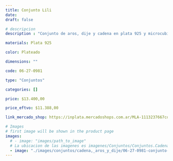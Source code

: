 ```yaml
---
title: Conjunto Lili
date: 
draft: false

# descripcion
description : "Conjunto de aros, dije y cadena en plata 925 y microcubic. Largo de cadena 40, 45 o 50 a elección."

materials: Plata 925

color: Plateado

dimensions: ""

code: 06-27-0981

type: "Conjuntos"

categories: []

price: $13.400,00

price_eftvo: $11.388,00

link_mercado_shop: https://inplata.mercadoshops.com.ar/MLA-1113237667conjunto-lili-_JM

# Images
# first image will be shown in the product page
images:
  # - image: "images/path_to_image"
  # La ubicacion de las imagenes es imagenes/Conjuntos/Conjuntos.Cadena, aros y dije/06-27-0981-conjunto-lili
  - image: "./images/conjuntos/cadena,_aros_y_dije/06-27-0981-conjunto-lili.jpg"
---
```

